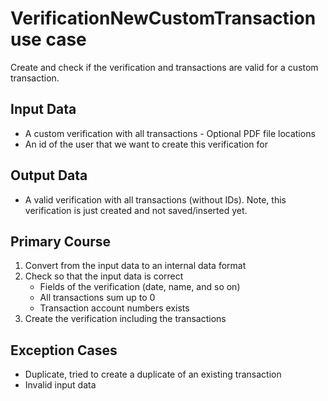 # VerificationNewCustomTransaction use case

Create and check if the verification and transactions are valid for a custom transaction.

## Input Data

- A custom verification with all transactions - Optional PDF file locations
- An id of the user that we want to create this verification for

## Output Data

- A valid verification with all transactions (without IDs). Note, this verification is just created and not saved/inserted yet.

## Primary Course

1. Convert from the input data to an internal data format
1. Check so that the input data is correct
   - Fields of the verification (date, name, and so on)
   - All transactions sum up to 0
   - Transaction account numbers exists
1. Create the verification including the transactions

## Exception Cases

- Duplicate, tried to create a duplicate of an existing transaction
- Invalid input data
